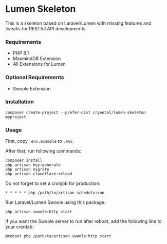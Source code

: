 # Lumen Skeleton
This is a skeleton based on Laravel/Lumen with missing features and tweaks for RESTful API developments.

### Requirements
- PHP 8.1
- MaxmindDB Extension
- All Extensions for Lumen

### Optional Requirements
- Swoole Extension

### Installation
```
composer create-project --prefer-dist cryental/lumen-skeleton myproject
```

### Usage
First, copy `.env.example` to `.env`.

After that, run following commands:

```
composer install
php artisan key:generate
php artisan migrate
php artisan cloudflare:reload
```

Do not forget to set a cronjob for production:
```
* * * * * php /path/to/artisan schedule:run
```

Run Laravel/Lumen Swoole using this package:
```
php artisan swoole:http start
```

If you want the Swoole server to run after reboot, add the following line to your crontab:
```
@reboot php /path/to/artisan swoole:http start
```